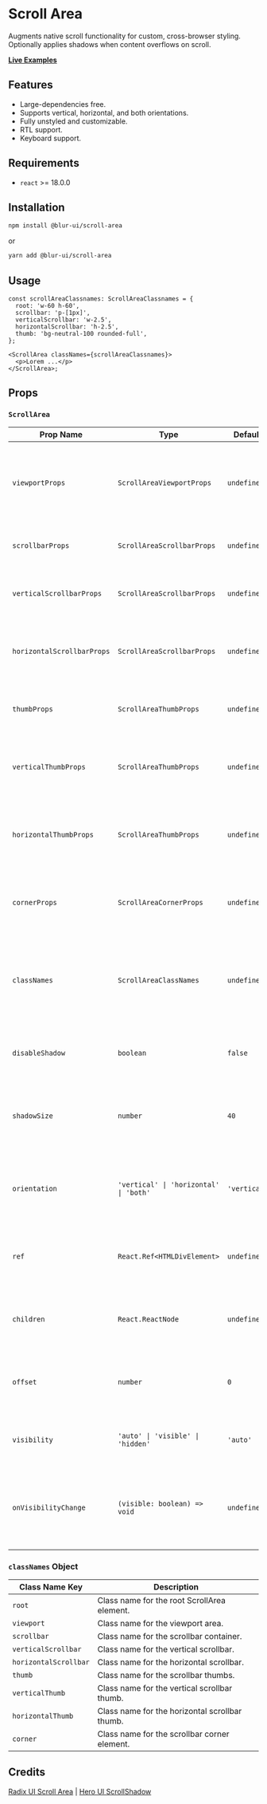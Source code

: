 # Scroll Area

Augments native scroll functionality for custom, cross-browser styling. Optionally applies shadows when content overflows on scroll.

<b>[Live Examples](https://blur-ui-storybook.vercel.app/?path=/docs/components-scroll-area--docs)</b>

## Features

- Large-dependencies free.
- Supports vertical, horizontal, and both orientations.
- Fully unstyled and customizable.
- RTL support.
- Keyboard support.

## Requirements

- `react` >= 18.0.0

## Installation

```bash
npm install @blur-ui/scroll-area
```

or

```bash
yarn add @blur-ui/scroll-area
```

## Usage

```tsx
const scrollAreaClassnames: ScrollAreaClassnames = {
  root: 'w-60 h-60',
  scrollbar: 'p-[1px]',
  verticalScrollbar: 'w-2.5',
  horizontalScrollbar: 'h-2.5',
  thumb: 'bg-neutral-100 rounded-full',
};

<ScrollArea classNames={scrollAreaClassnames}>
  <p>Lorem ...</p>
</ScrollArea>;
```

## Props

### `ScrollArea`

| Prop Name              | Type                                         | Default     | Description                                                                                                                                                           |
|------------------------|----------------------------------------------|-------------|-----------------------------------------------------------------------------------------------------------------------------------------------------------------------|
| `viewportProps`        | `ScrollAreaViewportProps`                    | `undefined` | Props to pass to the viewport element, including a `ref` to the DOM element.                                                                                            |
| `scrollbarProps`       | `ScrollAreaScrollbarProps`                   | `undefined` | Props to customize the scrollbar.                                                                                                                                     |
| `verticalScrollbarProps` | `ScrollAreaScrollbarProps`                 | `undefined` | Props to customize the vertical scrollbar specifically.                                                                                                               |
| `horizontalScrollbarProps` | `ScrollAreaScrollbarProps`               | `undefined` | Props to customize the horizontal scrollbar specifically.                                                                                                             |
| `thumbProps`           | `ScrollAreaThumbProps`                       | `undefined` | Props to customize the scrollbar thumb.                                                                                                                                 |
| `verticalThumbProps`   | `ScrollAreaThumbProps`                       | `undefined` | Props to customize the vertical scrollbar thumb specifically.                                                                                                         |
| `horizontalThumbProps` | `ScrollAreaThumbProps`                       | `undefined` | Props to customize the horizontal scrollbar thumb specifically.                                                                                                       |
| `cornerProps`          | `ScrollAreaCornerProps`                      | `undefined` | Props to customize the scrollbar corner element.                                                                                                                       |
| `classNames`           | `ScrollAreaClassNames`                       | `undefined` | An object to override default class names for various parts of the ScrollArea component.                                                                                |
| `disableShadow`        | `boolean`                                    | `false`     | If `true`, disables the scroll shadow effect.                                                                                                                          |
| `shadowSize`           | `number`                                     | `40`        | The size of the shadow in pixels applied when content overflows.                                                                                                      |
| `orientation`          | `'vertical' \| 'horizontal' \| 'both'`        | `'vertical'`| Determines the scroll orientation. Can be vertical, horizontal, or both.                                                                                                |
| `ref`                  | `React.Ref<HTMLDivElement>`                  | `undefined` | A ref to access the root DOM element of the ScrollArea.                                                                                                               |
| `children`             | `React.ReactNode`                             | `undefined` | The content to be displayed within the ScrollArea.                                                                                                                     |
| `offset`               | `number`                                     | `0`         | The offset used in calculating the scroll shadow visibility.                                                                                                         |
| `visibility`           | `'auto' \| 'visible' \| 'hidden'`             | `'auto'`    | Controls the visibility behavior of the scroll shadows.                                                                                                              |
| `onVisibilityChange`   | `(visible: boolean) => void`                  | `undefined` | Callback function invoked when the visibility of the scroll shadows changes.                                                                                          |

### `classNames` Object

| Class Name Key          | Description                                          |
|-------------------------|------------------------------------------------------|
| `root`                  | Class name for the root ScrollArea element.          |
| `viewport`              | Class name for the viewport area.                    |
| `scrollbar`             | Class name for the scrollbar container.              |
| `verticalScrollbar`     | Class name for the vertical scrollbar.               |
| `horizontalScrollbar`   | Class name for the horizontal scrollbar.             |
| `thumb`                 | Class name for the scrollbar thumbs.                 |
| `verticalThumb`         | Class name for the vertical scrollbar thumb.         |
| `horizontalThumb`       | Class name for the horizontal scrollbar thumb.       |
| `corner`                | Class name for the scrollbar corner element.         |


## Credits

[Radix UI Scroll Area](https://www.radix-ui.com/primitives/docs/components/scroll-area) | [Hero UI ScrollShadow](https://www.heroui.com/docs/components/scroll-shadow)
